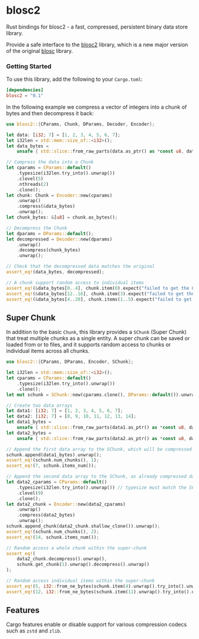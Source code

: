 # blosc2
Rust bindings for blosc2 - a fast, compressed, persistent binary data store library.

Provide a safe interface to the [blosc2](https://github.com/Blosc/c-blosc2) library, which is a
new major version of the original [blosc](https://github.com/barakugav/blosc-rs) library.

### Getting Started

To use this library, add the following to your `Cargo.toml`:
```toml
[dependencies]
blosc2 = "0.1"
```

In the following example we compress a vector of integers into a chunk of bytes and then
decompress it back:
```rust
use blosc2::{CParams, Chunk, DParams, Decoder, Encoder};

let data: [i32; 7] = [1, 2, 3, 4, 5, 6, 7];
let i32len = std::mem::size_of::<i32>();
let data_bytes =
    unsafe { std::slice::from_raw_parts(data.as_ptr() as *const u8, data.len() * i32len) };

// Compress the data into a Chunk
let cparams = CParams::default()
    .typesize(i32len.try_into().unwrap())
    .clevel(5)
    .nthreads(2)
    .clone();
let chunk: Chunk = Encoder::new(cparams)
    .unwrap()
    .compress(&data_bytes)
    .unwrap();
let chunk_bytes: &[u8] = chunk.as_bytes();

// Decompress the Chunk
let dparams = DParams::default();
let decompressed = Decoder::new(dparams)
    .unwrap()
    .decompress(chunk_bytes)
    .unwrap();

// Check that the decompressed data matches the original
assert_eq!(data_bytes, decompressed);

// A chunk support random access to individual items
assert_eq!(&data_bytes[0..4], chunk.item(0).expect("failed to get the 0-th item"));
assert_eq!(&data_bytes[12..16], chunk.item(3).expect("failed to get the 3-th item"));
assert_eq!(&data_bytes[4..20], chunk.items(1..5).expect("failed to get items 1 to 4"));
```

## Super Chunk
In addition to the basic `Chunk`, this library provides a `SChunk` (Super Chunk) that treat
multiple chunks as a single entity. A super chunk can be saved or loaded from or to files, and
it supports random access to chunks or individual items across all chunks.
```rust
use blosc2::{CParams, DParams, Encoder, SChunk};

let i32len = std::mem::size_of::<i32>();
let cparams = CParams::default()
    .typesize(i32len.try_into().unwrap())
    .clone();
let mut schunk = SChunk::new(cparams.clone(), DParams::default()).unwrap();

// Create two data arrays
let data1: [i32; 7] = [1, 2, 3, 4, 5, 6, 7];
let data2: [i32; 7] = [8, 9, 10, 11, 12, 13, 14];
let data1_bytes =
    unsafe { std::slice::from_raw_parts(data1.as_ptr() as *const u8, data1.len() * i32len) };
let data2_bytes =
    unsafe { std::slice::from_raw_parts(data2.as_ptr() as *const u8, data2.len() * i32len) };

// Append the first data array to the SChunk, which will be compressed using SChunk's CParams
schunk.append(data1_bytes).unwrap();
assert_eq!(schunk.num_chunks(), 1);
assert_eq!(7, schunk.items_num());

// Append the second data array to the SChunk, as already compressed data
let data2_cparams = CParams::default()
    .typesize(i32len.try_into().unwrap()) // typesize must match the SChunk's CParams
    .clevel(9)
    .clone();
let data2_chunk = Encoder::new(data2_cparams)
    .unwrap()
    .compress(data2_bytes)
    .unwrap();
schunk.append_chunk(data2_chunk.shallow_clone()).unwrap();
assert_eq!(schunk.num_chunks(), 2);
assert_eq!(14, schunk.items_num());

// Random access a whole chunk within the super-chunk
assert_eq!(
    data2_chunk.decompress().unwrap(),
    schunk.get_chunk(1).unwrap().decompress().unwrap()
);

// Random access individual items within the super-chunk
assert_eq!(5, i32::from_ne_bytes(schunk.item(4).unwrap().try_into().unwrap()));
assert_eq!(12, i32::from_ne_bytes(schunk.item(11).unwrap().try_into().unwrap()));
```

## Features
Cargo features enable or disable support for various compression codecs such as `zstd` and
`zlib`.
